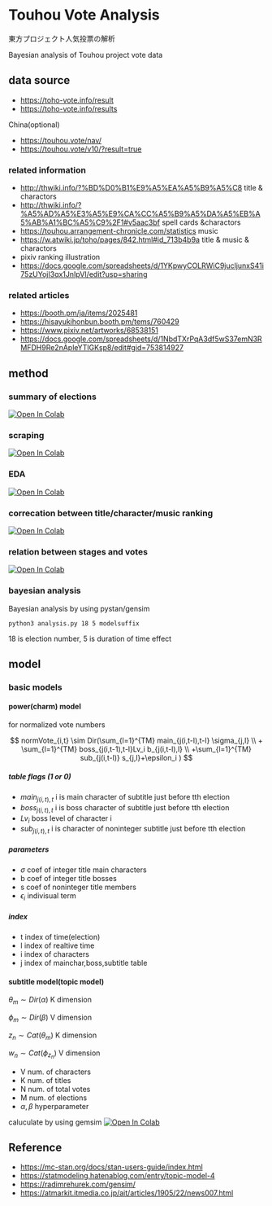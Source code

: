 # Touhou Vote Analysis 

東方プロジェクト人気投票の解析

Bayesian analysis of Touhou project vote data

## data source
- https://toho-vote.info/result
- https://toho-vote.info/results

China(optional)
- https://touhou.vote/nav/ 
- https://touhou.vote/v10/?result=true 

### related information
- http://thwiki.info/?%BD%D0%B1%E9%A5%EA%A5%B9%A5%C8 title & charactors
- http://thwiki.info/?%A5%AD%A5%E3%A5%E9%CA%CC%A5%B9%A5%DA%A5%EB%A5%AB%A1%BC%A5%C9%2F1#v5aac3bf spell cards &charactors
- https://touhou.arrangement-chronicle.com/statistics music
- https://w.atwiki.jp/toho/pages/842.html#id_713b4b9a title & music & charactors
- pixiv ranking illustration
- https://docs.google.com/spreadsheets/d/1YKpwyCOLRWiC9jucljunxS41i75zUYojI3qx1JnIpVI/edit?usp=sharing

### related articles
- https://booth.pm/ja/items/2025481
- https://hisayukihonbun.booth.pm/tems/760429
- https://www.pixiv.net/artworks/68538151
- https://docs.google.com/spreadsheets/d/1NbdTXrPqA3df5wS37emN3RMFDH9Re2nApleYTlGKsp8/edit#gid=753814927

## method
### summary of elections
[![Open In Colab](https://colab.research.google.com/assets/colab-badge.svg)](
    https://colab.research.google.com/github/xiangze/touhou_vote_analysis/blob/main/summary.ipynb) 

### scraping
[![Open In Colab](https://colab.research.google.com/assets/colab-badge.svg)](
    https://colab.research.google.com/github/xiangze/touhou_vote_analysis/blob/main/download_and_scrape.ipynb)
### EDA
[![Open In Colab](https://colab.research.google.com/assets/colab-badge.svg)](
https://colab.research.google.com/github/xiangze/toubou_vote_analysis/blob/main/EDA.ipynb)

### correcation between title/character/music ranking
[![Open In Colab](https://colab.research.google.com/assets/colab-badge.svg)](
https://colab.research.google.com/github/xiangze/toubou_vote_analysis/blob/main/character_music_correlation.ipynb)

### relation between stages and votes
[![Open In Colab](https://colab.research.google.com/assets/colab-badge.svg)](
https://colab.research.google.com/github/xiangze/toubou_vote_analysis/blob/main/stagewise.ipynb)

### bayesian analysis
Bayesian analysis by using pystan/gensim

```
python3 analysis.py 18 5 modelsuffix
```
18 is election number, 5 is duration of time effect


<!--
architecture
![architecture](img/vote_analyse_arch.drawio.png)
made by https://app.diagrams.net/
-->

## model
### basic models
#### power(charm) model
for normalized vote numbers

$$
normVote_{i,t} \sim Dir(\sum_{l=1}^{TM} main_{j(i,t-l),t-l} \sigma_{j,l} \\ + \sum_{l=1}^{TM} boss_{j(i,t-1),t-l}Lv_i b_{j(i,t-l),l} 
\\ +\sum_{l=1}^{TM} sub_{j(i,t-l)} s_{j,l}+\epsilon_i
 )
$$

##### table flags (1 or 0)
- $main_{j(i,t),t}$ i is main character of subtitle just before tth election
- $boss_{j(i,t),t}$ i is boss character of subtitle just before tth election
- $Lv_i$           boss level of character i
- $sub_{j(i,t),t}$ i is character of noninteger subtitle just before tth election
##### parameters
- $\sigma$ coef of integer title main characters 
- b coef of integer title bosses
- s coef of noninteger title members
- $\epsilon_i$ indivisual term
##### index
- t index of time(election)
- l index of realtive time
- i index of characters
- j index of mainchar,boss,subtitle table

#### subtitle model(topic model)

$\theta_m \sim Dir(\alpha)$ K dimension

$\phi_m \sim Dir(\beta)$ V dimension

$z_n \sim Cat(\theta_m)$  K dimension

$w_n \sim Cat(\phi_{z_n})$ V dimension

- V num. of characters
- K num. of titles
- N num. of total votes
- M num. of elections
- $\alpha, \beta$ hyperparameter 

caluculate by using gemsim
[![Open In Colab](https://colab.research.google.com/assets/colab-badge.svg)](
https://colab.research.google.com/github/xiangze/toubou_vote_analysis/blob/main/topicmodel.ipynb)

## Reference
- https://mc-stan.org/docs/stan-users-guide/index.html
- https://statmodeling.hatenablog.com/entry/topic-model-4
- https://radimrehurek.com/gensim/
- https://atmarkit.itmedia.co.jp/ait/articles/1905/22/news007.html
